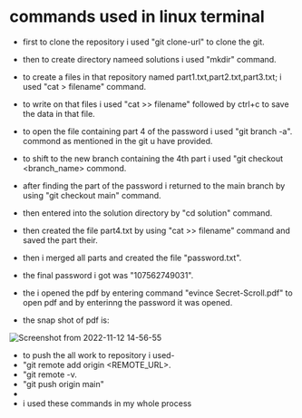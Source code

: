# commands used in linux terminal

* first to clone the repository i used "git clone-url" to clone the git.
* then to create directory nameed solutions i used "mkdir" command.
* to create a files in that repository named part1.txt,part2.txt,part3.txt; i used "cat > filename" command.
* to write on that files i used "cat >> filename" followed by ctrl+c to save the data in that file.
* to open the file containing part 4 of the password i used "git branch -a". commond as mentioned in the git u have provided.
* to shift to the new branch containing the 4th part i used "git checkout <branch_name> commond.
* after finding the part of the password i returned to the main branch by using  "git checkout main" command.
* then entered into the solution directory  by "cd solution" command.
* then created the file part4.txt by using "cat >> filename" command and saved the part their.
* then i merged all parts and created the file "password.txt".
* the final password i got was "107562749031".
* the i opened the pdf by entering command "evince Secret-Scroll.pdf" to open pdf and by enterinng the password it was opened.


* the snap shot of pdf is:

![Screenshot from 2022-11-12 14-56-55](https://user-images.githubusercontent.com/117254931/201467898-8064ff63-a617-4847-b7eb-1258a2f35ed5.png)

* to push the all work to repository i used-
* "git remote add origin <REMOTE_URL>.
* "git remote -v.
* "git push origin main"
* 
* i used these commands in my whole process
